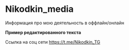 # Nikodkin_media
Информация про мою деятельность в оффлайн/онлайн


**Пример редактированного текста**


Ссылка на соц сети https://t.me/Nikodkin_TG
